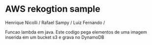 # AWS rekogtion sample

Henrique Nicolli /
Rafael Sampy /
Luiz Fernando /


Funcao lambda em java.
Este codigo pega elementos de uma imagem inserida em um bucket s3 e grava no DynamoDB
